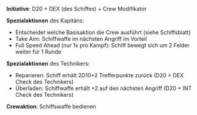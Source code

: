 **Initiative**: D20 + DEX (des Schiffes) + Crew Modifikator

**Spezialaktionen** des Kapitäns:

- Entscheidet welche Basisaktion die Crew ausführt (siehe Schiffsblatt)
- Take Aim: Schiffwaffe im nächsten Angriff im Vorteil
- Full Speed Ahead (nur 1x pro Kampf): Schiff bewegt sich um 2 Felder weiter für 1 Runde

**Spezialaktionen** des Technikers:

- Reparieren: Schiff erhält 2D10+2 Trefferpunkte zurück (D20 + DEX Check des Technikers)
- Überladen: Schiffwaffe erhält +2 auf den nächsten Angriff (D20 + INT Check des Technikers)

**Crewaktion**: Schiffswaffe bedienen
